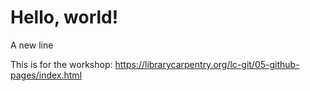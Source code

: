 # Hello, world!
A new line

This is for the workshop: https://librarycarpentry.org/lc-git/05-github-pages/index.html
